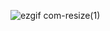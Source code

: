 
![ezgif com-resize(1)](https://github.com/dhiraj1008/dhiraj1008/assets/94028619/cdb1c02b-2398-4c04-aa4c-471ac106deb2)
